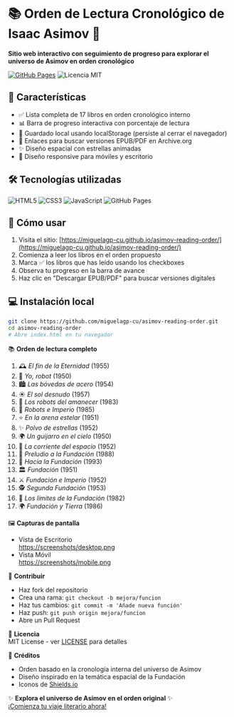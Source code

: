# 📚 Orden de Lectura Cronológico de Isaac Asimov 🚀  

**Sitio web interactivo con seguimiento de progreso para explorar el universo de Asimov en orden cronológico**

[![GitHub Pages](https://img.shields.io/badge/Ver-Sitio_en_Vivo-success?style=for-the-badge&logo=github)](https://miguelagp-cu.github.io/asimov-reading-order/)
![Licencia MIT](https://img.shields.io/badge/Licencia-MIT-blue?style=for-the-badge)

## 🌟 Características

- ✅ Lista completa de 17 libros en orden cronológico interno
- 📊 Barra de progreso interactiva con porcentaje de lectura
- 💾 Guardado local usando localStorage (persiste al cerrar el navegador)
- 🔗 Enlaces para buscar versiones EPUB/PDF en Archive.org
- ✨ Diseño espacial con estrellas animadas
- 📱 Diseño responsive para móviles y escritorio

## 🛠 Tecnologías utilizadas

![HTML5](https://img.shields.io/badge/HTML5-E34F26?style=flat&logo=html5&logoColor=white)
![CSS3](https://img.shields.io/badge/CSS3-1572B6?style=flat&logo=css3&logoColor=white)
![JavaScript](https://img.shields.io/badge/JavaScript-F7DF1E?style=flat&logo=javascript&logoColor=black)
![GitHub Pages](https://img.shields.io/badge/GitHub_Pages-222222?style=flat&logo=github&logoColor=white)

## 🚀 Cómo usar

1. Visita el sitio: [https://miguelagp-cu.github.io/asimov-reading-order/](https://miguelagp-cu.github.io/asimov-reading-order/)
2. Comienza a leer los libros en el orden propuesto
3. Marca ✅ los libros que has leído usando los checkboxes
4. Observa tu progreso en la barra de avance
5. Haz clic en "Descargar EPUB/PDF" para buscar versiones digitales

## 💻 Instalación local

```bash
git clone https://github.com/miguelagp-cu/asimov-reading-order.git
cd asimov-reading-order
# Abre index.html en tu navegador
```

📚 **Orden de lectura completo**

1. 🕰️ *El fin de la Eternidad* (1955)  
2. 🤖 *Yo, robot* (1950)  
3. 🏙️ *Las bóvedas de acero* (1954)  
4. ☀️ *El sol desnudo* (1957)  
5. 🌅 *Los robots del amanecer* (1983)  
6. 👑 *Robots e Imperio* (1985)  
7. ⭐ *En la arena estelar* (1951)  
8. ✨ *Polvo de estrellas* (1952)  
9. 🌍 *Un guijarro en el cielo* (1950)  
10. 🌌 *La corriente del espacio* (1952)  
11. 📜 *Preludio a la Fundación* (1988)  
12. 🔮 *Hacia la Fundación* (1993)  
13. 🏛️ *Fundación* (1951)  
14. ⚔️ *Fundación e Imperio* (1952)  
15. 🕵️ *Segunda Fundación* (1953)  
16. 🌠 *Los límites de la Fundación* (1982)  
17. 🌍 *Fundación y Tierra* (1986)  

🖼️ **Capturas de pantalla**  

- Vista de Escritorio  
  [https://screenshots/desktop.png](https://screenshots/desktop.png)  
- Vista Móvil  
  [https://screenshots/mobile.png](https://screenshots/mobile.png)  

🤝 **Contribuir**  

- Haz fork del repositorio  
- Crea una rama: `git checkout -b mejora/funcion`  
- Haz tus cambios: `git commit -m 'Añade nueva función'`  
- Haz push: `git push origin mejora/funcion`  
- Abre un Pull Request  

📜 **Licencia**  
MIT License - ver [LICENSE](https://LICENSE) para detalles  

🌌 **Créditos**  

- Orden basado en la cronología interna del universo de Asimov  
- Diseño inspirado en la temática espacial de la Fundación  
- Iconos de [Shields.io](https://shields.io)  

✨ **Explora el universo de Asimov en el orden original** ✨  
[¡Comienza tu viaje literario ahora!](https://miguelagp-cu.github.io/asimov-reading-order/)
